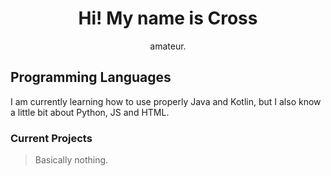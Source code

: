   <h1 align="center">Hi! My name is Cross</h1>

<p align="center">amateur.</p>

## Programming Languages
I am currently learning how to use properly Java and Kotlin, but I also know a little bit about Python, JS and HTML.
### Current Projects

> Basically nothing.
